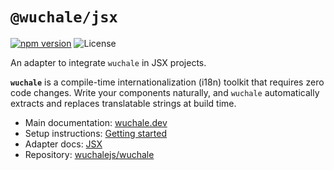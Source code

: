 # `@wuchale/jsx`

[![npm version](https://img.shields.io/npm/v/@wuchale/jsx?logo=npm&logoColor=red&color=blue)](https://www.npmjs.com/package/@wuchale/jsx) ![License](https://img.shields.io/github/license/wuchalejs/wuchale)

An adapter to integrate `wuchale` in JSX projects.

**`wuchale`** is a compile-time internationalization (i18n) toolkit that
requires zero code changes. Write your components naturally, and `wuchale`
automatically extracts and replaces translatable strings at build time.

- Main documentation: [wuchale.dev](https://wuchale.dev)
- Setup instructions: [Getting started](https://wuchale.dev/intro/start/)
- Adapter docs: [JSX](https://wuchale.dev/adapters/jsx)
- Repository: [wuchalejs/wuchale](https://github.com/wuchalejs/wuchale)
